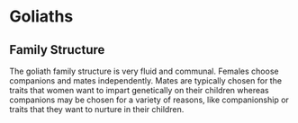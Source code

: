 # Goliaths

## Family Structure

The goliath family structure is very fluid and communal. Females choose companions and mates independently. Mates are typically chosen for the traits that women want to impart genetically on their children whereas companions may be chosen for a variety of reasons, like companionship or traits that they want to nurture in their children.
